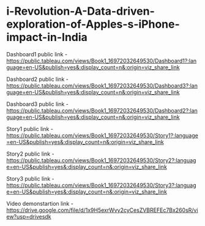 # i-Revolution-A-Data-driven-exploration-of-Apples-s-iPhone-impact-in-India


Dashboard1 public link - https://public.tableau.com/views/Book1_16972032649530/Dashboard1?:language=en-US&publish=yes&:display_count=n&:origin=viz_share_link

Dashboard2 public link - https://public.tableau.com/views/Book1_16972032649530/Dashboard3?:language=en-US&publish=yes&:display_count=n&:origin=viz_share_link

Dashboard3 public link - https://public.tableau.com/views/Book1_16972032649530/Dashboard2?:language=en-US&publish=yes&:display_count=n&:origin=viz_share_link

Story1 public link - https://public.tableau.com/views/Book1_16972032649530/Story1?:language=en-US&publish=yes&:display_count=n&:origin=viz_share_link

Story2 public link - https://public.tableau.com/views/Book1_16972032649530/Story2?:language=en-US&publish=yes&:display_count=n&:origin=viz_share_link

Story3 public link - https://public.tableau.com/views/Book1_16972032649530/Story3?:language=en-US&publish=yes&:display_count=n&:origin=viz_share_link

Video demonstartion link - https://drive.google.com/file/d/1x9H5exrWvy2cyCesZVBREFEc7Bx260sR/view?usp=drivesdk
